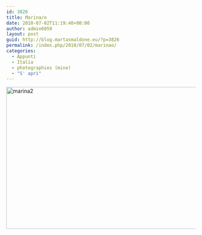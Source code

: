 ```yaml
---
id: 3826
title: Marina/o
date: 2010-07-02T11:19:48+00:00
author: admin6059
layout: post
guid: http://blog.martasmaldone.eu/?p=3826
permalink: /index.php/2010/07/02/marinao/
categories:
  - Appunti
  - Italia
  - photographies (mine)
  - "S' aprì"
---
```

<img class="aligncenter size-full wp-image-3824" src="http://blog.martasmaldone.eu/wp-content/uploads/2015/12/marina2.jpg" alt="marina2" width="600" height="378" srcset="http://blog.martasmaldone.eu/wp-content/uploads/2015/12/marina2.jpg 600w, http://blog.martasmaldone.eu/wp-content/uploads/2015/12/marina2-300x189.jpg 300w" sizes="(max-width: 600px) 100vw, 600px" />